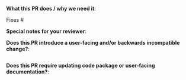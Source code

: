 <!--  Thanks for sending a pull request!  Here are some tips for you:
1. If this is your first time, please read our contributor guidelines: https://github.com/m3db/m3/blob/master/CONTRIBUTING.md and developer notes https://github.com/m3db/m3/blob/master/DEVELOPER.md
2. Please prefix the name of the pull request with the component you are updating in the format "[component] Change title" (for example "[dbnode] Support out of order writes") and also label this pull request according to what type of issue you are addressing. Furthermore, if this is a WIP or DRAFT PR, please create a draft PR instead: https://github.blog/2019-02-14-introducing-draft-pull-requests/
3. Ensure you have added or ran the appropriate tests for your PR: read more at https://github.com/m3db/m3/blob/master/DEVELOPER.md#testing-changes
4. Follow the instructions for writing a changelog note: read more at https://github.com/m3db/m3/blob/master/DEVELOPER.md#adding-a-changelog
-->

**What this PR does / why we need it**:
<!--
If you have an issue this change addresses, please add the following details:
*Automatically closes linked issue when PR is merged.
Usage: `Fixes #<issue number>`, or `Fixes (paste link of issue)`.
-->
Fixes #

**Special notes for your reviewer**:

**Does this PR introduce a user-facing and/or backwards incompatible change?**:
<!--
If no, just write "NONE" in the release-note block below.
If yes, a release note is required:
Enter your extended release note in the block below. If the PR requires additional action from users switching to the new release, include the string "action required".
-->
```release-note

```

**Does this PR require updating code package or user-facing documentation?**:
<!--
If no, just write "NONE" in the documentation-note block below.
If yes, describe which documentation you updated.
Note: Any changes that significantly updates how a code package is architectured or functions requires code package documentation updates in the form of updates to the README.md file in that package.
-->
```documentation-note

```
